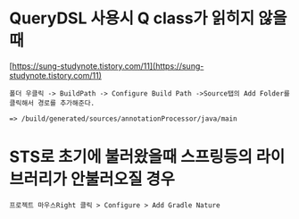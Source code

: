 # QueryDSL 사용시 Q class가 읽히지 않을 때 
[https://sung-studynote.tistory.com/11](https://sung-studynote.tistory.com/11)

```
폴더 우클릭 -> BuildPath -> Configure Build Path ->Source탭의 Add Folder를 클릭해서 경로를 추가해준다.

=> /build/generated/sources/annotationProcessor/java/main
```


# STS로 초기에 불러왔을때 스프링등의 라이브러리가 안불러오질 경우
```
프로젝트 마우스Right 클릭 > Configure > Add Gradle Nature
```